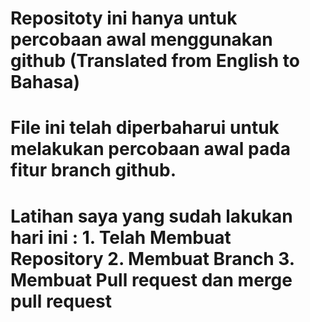 # Repositoty ini hanya untuk percobaan awal menggunakan github (Translated from English to Bahasa)
# File ini telah diperbaharui untuk melakukan percobaan awal pada fitur branch github.
# Latihan saya yang sudah lakukan hari ini : 1. Telah Membuat Repository 2. Membuat Branch 3. Membuat Pull request dan merge pull request
